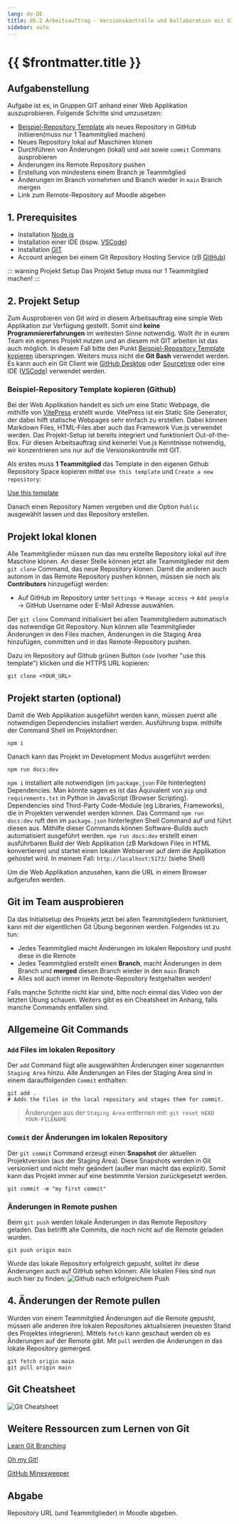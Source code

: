 ```yaml
---
lang: de-DE
title: 05.2 Arbeitsauftrag - Versionskontrolle und Kollaboration mit GIT
sidebar: auto
---
```


# {{ $frontmatter.title }}
## Aufgabenstellung
Aufgabe ist es, in Gruppen GIT anhand einer Web Applikation auszuprobieren. Folgende Schritte sind umzusetzen:
* [Beispiel-Repository Template](https://github.com/leonardo1710/cwa-template-web-app) als neues Repository in GitHub initiieren(muss nur 1 Teammitglied machen)
* Neues Repository lokal auf Maschinen klonen
* Durchführen von Änderungen (lokal) und `add` sowie `commit` Commans ausprobieren
* Änderungen ins Remote Repository pushen
* Erstellung von mindestens einem Branch je Teammitglied
* Änderungen im Branch vornehmen und Branch wieder in `main` Branch mergen
* Link zum Remote-Repository auf Moodle abgeben
  
## 1. Prerequisites
* Installation [Node.js](https://nodejs.org/en/download/)
* Installation einer IDE (bspw. [VSCode](https://code.visualstudio.com/download))
* Installation [GIT](https://git-scm.com/downloads)
* Account anlegen bei einem Git Repository Hosting Service (zB [GitHub](https://github.com/))

::: warning Projekt Setup
Das Projekt Setup muss nur 1 Teammitglied machen!
:::

## 2. Projekt Setup
Zum Ausprobieren von Git wird in diesem Arbeitsauftrag eine simple Web Applikation zur Verfügung gestellt. Somit sind **keine Programmiererfahrungen** im weitesten Sinne notwendig. Wollt ihr in eurem Team ein eigenes Projekt nutzen und an diesem mit GIT arbeiten ist das auch möglich. In diesem Fall bitte den Punkt [Beispiel-Repository Template kopieren](#projekt-klonen) überspringen.
Weiters muss nicht die **Git Bash** verwendet werden. Es kann auch ein Git Client wie [GitHub Desktop](https://desktop.github.com/) oder [Sourcetree](https://www.sourcetreeapp.com/) oder eine IDE ([VSCode](https://code.visualstudio.com/download)) verwendet werden.

### Beispiel-Repository Template kopieren (Github)
Bei der Web Applikation handelt es sich um eine Static Webpage, die mithilfe von [VitePress](https://vitepress.dev/) erstellt wurde. VitePress ist ein Static Site Generator, der dabei hilft statische Webpages sehr einfach zu erstellen. Dabei können Markdown Files, HTML-Files aber auch das Framework Vue.js verwendet werden. Das Projekt-Setup ist bereits integriert und funktioniert Out-of-the-Box. Für diesen Arbeitsauftrag sind keinerlei Vue.js Kenntnisse notwendig, wir konzentrieren uns nur auf die Versionskontrolle mit GIT. 

Als erstes muss **1 Teammitglied** das Template in den eigenen Github Repository Space kopieren mittel `Use this template` und `Create a new repository`:

[Use this template](./img/clone_template.png)

Danach einen Repository Namen vergeben und die Option `Public` ausgewählt lassen und das Repository erstellen. 

## Projekt lokal klonen 
Alle Teammitglieder müssen nun das neu erstellte Repository lokal auf ihre Maschine klonen. 
An dieser Stelle können jetzt alle Teammitglieder mit dem `git clone` Command, das neue Repository klonen. Damit die anderen auch autonom in das Remote Repository pushen können, müssen sie noch als **Contributors** hinzugefügt werden:
* Auf GitHub im Repository unter `Settings` -> `Manage access` -> `Add people` -> GitHub Username oder E-Mail Adresse auswählen.

Der `git clone` Command initialisiert bei allen Teammitgliedern automatisch das notwendige Git Repository. Nun können alle Teammitglieder Änderungen in den Files machen, Änderungen in die Staging Area hinzufügen, committen und in das Remote-Repository pushen.

Dazu im Repository auf Github grünen Button `Code` (vorher "use this template") klicken und die HTTPS URL kopieren:

``` git
git clone <YOUR_URL>
```

## Projekt starten (optional)
Damit die Web Applikation ausgeführt werden kann, müssen zuerst alle notwendigen Dependencies installiert werden. Ausführung bspw. mithilfe der Command Shell im Projektordner:

``` shell
npm i 
```

Danach kann das Projekt im Development Modus ausgeführt werden:

```
npm run docs:dev
```

`npm i` installiert alle notwendigen (im `package.json` File hinterlegten) Dependencies. Man könnte sagen es ist das Äquivalent von `pip` und `requirements.txt` in Python in JavaScript (Browser Scripting). Dependencies sind Third-Party Code-Module (eg Libraries, Frameworks), die in Projekten verwendet werden können. 
Das Command `npm run docs:dev` ruft den im `package.json` hinterlegten Shell Command auf und führt diesen aus. Mithilfe dieser Commands können Software-Builds auch automatisiert ausgeführt werden. `npm run docs:dev` erstellt einen ausführbaren Build der Web Applikation (zB Markdown Files in HTML konvertieren) und startet einen lokalen Webserver auf dem die Applikation gehostet wird.
In meinem Fall: `http://localhost:5173/` (siehe Shell)

Um die Web Applikation anzusehen, kann die URL in einem Browser aufgerufen werden.

## Git im Team ausprobieren
Da das Initialsetup des Projekts jetzt bei allen Teammitgliedern funktioniert, kann mit der eigentlichen Git Übung begonnen werden. Folgendes ist zu tun:
* Jedes Teammitglied macht Änderungen im lokalen Repository und pusht diese in die Remote
* Jedes Teammitglied erstellt einen **Branch**, macht Änderungen in dem Branch und **merged** diesen Branch wieder in den `main` Branch
* Alles soll auch immer im Remote-Repository festgehalten werden!
  
Falls manche Schritte nicht klar sind, bitte noch einmal das Video von der letzten Übung schauen. Weiters gibt es ein Cheatsheet im Anhang, falls manche Commands entfallen sind.


## Allgemeine Git Commands

### `Add` Files im lokalen Repository
Der `add` Command fügt alle ausgewählten Änderungen einer sogenannten `Staging Area` hinzu. Alle Änderungen an Files der Staging Area sind in einem darauffolgenden `Commit` enthalten:

``` git
git add .
# Adds the files in the local repository and stages them for commit. 
```
> Änderungen aus der `Staging Area` entfernen mit: `git reset HEAD YOUR-FILENAME`

### `Commit` der Änderungen im lokalen Repository
Der `git commit` Command erzeugt einen **Snapshot** der aktuellen Projektversion (aus der Staging Area). Diese Snapshots werden in Git versioniert und nicht mehr geändert (außer man macht das explizit). Somit kann das Projekt immer auf eine bestimmte Version zurückgesetzt werden. 
``` git
git commit -m "my first commit"
```

### Änderungen in Remote **pushen**
Beim `git push` werden lokale Änderungen in das Remote Repository geladen. Das betrifft alle Commits, die noch nicht auf die Remote geladen wurden. 

``` git
git push origin main
```

Wurde das lokale Repository erfolgreich gepusht, solltet ihr diese Änderungen auch auf GitHub sehen können: Alle lokalen Files sind nun auch hier zu finden:
![Github nach erfolgreichem Push](./img/remote_github.png)


## 4. Änderungen der Remote **pullen**
Wurden von einem Teammitglied Änderungen auf die Remote gepusht, müssen alle anderen ihre lokalen Repositories aktualisieren (neuesten Stand des Projektes integrieren). Mittels `fetch` kann geschaut werden ob es Änderungen auf der Remote gibt. Mit `pull` werden die Änderungen in das lokale Repository gemerged.

``` git
git fetch origin main
git pull origin main
```

## Git Cheatsheet
![Git Cheatsheet](./img/git_cheatsheet.png)

## Weitere Ressourcen zum Lernen von Git
[Learn Git Branching](https://learngitbranching.js.org/)

[Oh my Git!](https://ohmygit.org/)

[GitHub Minesweeper](https://profy.dev/project/github-minesweeper)


## Abgabe 

Repository URL (und Teammitglieder) in Moodle abgeben.

